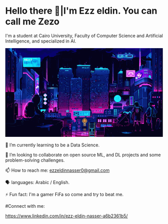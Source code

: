  # Hello there 👋|I'm Ezz eldin. You can call me Zezo

I'm a student at Cairo University, Faculty of Computer Science and Artificial Intelligence, and specialized in AI.

![](https://github.com/Ezzeldin-nasser939/Ezzeldin-nasser939/blob/main/future-gaming.gif)

🌱 I’m currently learning to be a Data Science.

👯 I’m looking to collaborate on open source ML, and DL projects and some problem-solving challenges. 

📫 How to reach me: ezzeldinnasser0@gmail.com

🗣️ languages: Arabic / English.

⚡ Fun fact: I'm a gamer FiFa so come and try to beat me.

 #Connect with me:
 
 https://www.linkedin.com/in/ezz-eldin-nasser-a6b2361b5/
